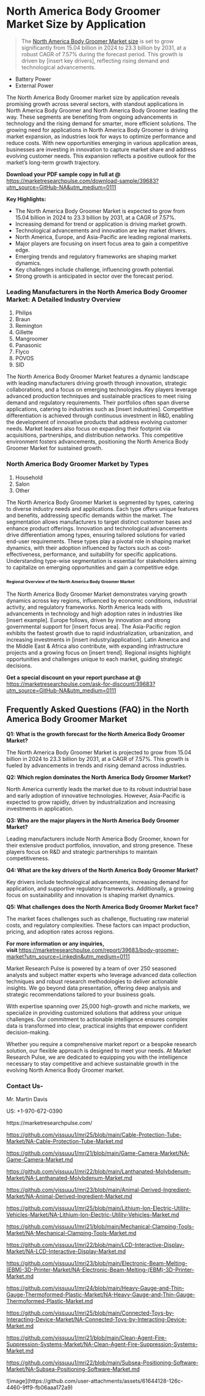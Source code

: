 <h1>North America Body Groomer Market&nbsp;Size by Application</h1><blockquote><p>The <a href="https://marketresearchpulse.com/download-sample/39683?utm_source=GitHub-NA&amp;utm_medium=0111">North America Body Groomer Market size</a> is set to grow significantly from 15.04 billion in 2024 to 23.3 billion by 2031, at a robust CAGR of 7.57% during the forecast period. This growth is driven by [insert key drivers], reflecting rising demand and technological advancements.</p></blockquote><ul><li>Battery Power <li> External Power</li></ul><p>The North America Body Groomer market size by application reveals promising growth across several sectors, with standout applications in North America Body Groomer and North America Body Groomer leading the way. These segments are benefiting from ongoing advancements in technology and the rising demand for smarter, more efficient solutions. The growing need for applications in North America Body Groomer is driving market expansion, as industries look for ways to optimize performance and reduce costs. With new opportunities emerging in various application areas, businesses are investing in innovation to capture market share and address evolving customer needs. This expansion reflects a positive outlook for the market’s long-term growth trajectory.</p><p><strong>Download your PDF sample copy in full at @ </strong><a href="https://marketresearchpulse.com/download-sample/39683?utm_source=GitHub-NA&amp;utm_medium=0111">https://marketresearchpulse.com/download-sample/39683?utm_source=GitHub-NA&amp;utm_medium=0111</a></p><p><strong>Key Highlights: </strong></p><ul><li>The North America Body Groomer Market is expected to grow from 15.04 billion in 2024 to 23.3 billion by 2031, at a CAGR of 7.57%.</li><li>Increasing demand for trend or application is driving market growth.</li><li>Technological advancements and innovation are key market drivers.</li><li>North America, Europe, and Asia-Pacific are leading regional markets.</li><li>Major players are focusing on insert focus area to gain a competitive edge.</li><li>Emerging trends and regulatory frameworks are shaping market dynamics.</li><li>Key challenges include challenge, influencing growth potential.</li><li>Strong growth is anticipated in sector over the forecast period.</li></ul><h3>Leading Manufacturers in the North America Body Groomer Market: A Detailed Industry Overview</h3><ol><li>Philips</li><li>Braun</li><li>Remington</li><li>Gillette</li><li>Mangroomer</li><li>Panasonic</li><li>Flyco</li><li>POVOS</li><li>SID</li></ol><div class="flex max-w-full flex-col flex-grow"><div class="min-h-8 text-message flex w-full flex-col items-end gap-2 whitespace-normal break-words [.text-message+&amp;]:mt-5" dir="auto" data-message-author-role="assistant" data-message-id="fd8432e4-4910-450d-b182-61b7bfb0a01f" data-message-model-slug="gpt-4o"><div class="flex w-full flex-col gap-1 empty:hidden first:pt-[3px]"><div class="markdown prose w-full break-words dark:prose-invert light"><p>The North America Body Groomer Market features a dynamic landscape with leading manufacturers driving growth through innovation, strategic collaborations, and a focus on emerging technologies. Key players leverage advanced production techniques and sustainable practices to meet rising demand and regulatory requirements. Their portfolios often span diverse applications, catering to industries such as [insert industries]. Competitive differentiation is achieved through continuous investment in R&amp;D, enabling the development of innovative products that address evolving customer needs. Market leaders also focus on expanding their footprint via acquisitions, partnerships, and distribution networks. This competitive environment fosters advancements, positioning the North America Body Groomer Market for sustained growth.</p></div></div></div></div><h3>North America Body Groomer Market by Types</h3><ol><li>Household <li> Salon <li> Other</li></ol><div class="flex max-w-full flex-col flex-grow"><div class="min-h-8 text-message flex w-full flex-col items-end gap-2 whitespace-normal break-words [.text-message+&amp;]:mt-5" dir="auto" data-message-author-role="assistant" data-message-id="084470be-0bb7-4664-bddf-5156b4f41249" data-message-model-slug="gpt-4o-mini"><div class="flex w-full flex-col gap-1 empty:hidden first:pt-[3px]"><div class="markdown prose w-full break-words dark:prose-invert light"><p>The North America Body Groomer Market is segmented by types, catering to diverse industry needs and applications. Each type offers unique features and benefits, addressing specific demands within the market. The segmentation allows manufacturers to target distinct customer bases and enhance product offerings. Innovation and technological advancements drive differentiation among types, ensuring tailored solutions for varied end-user requirements. These types play a pivotal role in shaping market dynamics, with their adoption influenced by factors such as cost-effectiveness, performance, and suitability for specific applications. Understanding type-wise segmentation is essential for stakeholders aiming to capitalize on emerging opportunities and gain a competitive edge.</p></div></div></div></div><h3><span style="font-size: 11px;">Regional Overview of the North America Body Groomer Market</span></h3><div class="flex max-w-full flex-col flex-grow"><div class="min-h-8 text-message flex w-full flex-col items-end gap-2 whitespace-normal break-words [.text-message+&amp;]:mt-5" dir="auto" data-message-author-role="assistant" data-message-id="e9038762-ce64-4e30-91c9-9bd413514231" data-message-model-slug="gpt-4o-mini"><div class="flex w-full flex-col gap-1 empty:hidden first:pt-[3px]"><div class="markdown prose w-full break-words dark:prose-invert light"><p>The North America Body Groomer Market demonstrates varying growth dynamics across key regions, influenced by economic conditions, industrial activity, and regulatory frameworks. North America leads with advancements in technology and high adoption rates in industries like [insert example]. Europe follows, driven by innovation and strong governmental support for [insert focus area]. The Asia-Pacific region exhibits the fastest growth due to rapid industrialization, urbanization, and increasing investments in [insert industry/application]. Latin America and the Middle East &amp; Africa also contribute, with expanding infrastructure projects and a growing focus on [insert trend]. Regional insights highlight opportunities and challenges unique to each market, guiding strategic decisions.</p></div></div></div></div><p><strong>Get a special discount on your report purchase at @ </strong><a href="https://marketresearchpulse.com/ask-for-discount/39683?utm_source=GitHub-NA&amp;utm_medium=0111">https://marketresearchpulse.com/ask-for-discount/39683?utm_source=GitHub-NA&amp;utm_medium=0111</a></p><h2>Frequently Asked Questions (FAQ) in the North America Body Groomer Market</h2><p><strong>Q1: What is the growth forecast for the North America Body Groomer Market?</strong></p><p>The North America Body Groomer Market is projected to grow from 15.04 billion in 2024 to 23.3 billion by 2031, at a CAGR of 7.57%. This growth is fueled by advancements in trends and rising demand across industries.</p><p><strong>Q2: Which region dominates the North America Body Groomer Market?</strong></p><p>North America currently leads the market due to its robust industrial base and early adoption of innovative technologies. However, Asia-Pacific is expected to grow rapidly, driven by industrialization and increasing investments in application.</p><p><strong>Q3: Who are the major players in the North America Body Groomer Market?</strong></p><p>Leading manufacturers include North America Body Groomer, known for their extensive product portfolios, innovation, and strong presence. These players focus on R&amp;D and strategic partnerships to maintain competitiveness.</p><p><strong>Q4: What are the key drivers of the North America Body Groomer Market?</strong></p><p>Key drivers include technological advancements, increasing demand for application, and supportive regulatory frameworks. Additionally, a growing focus on sustainability and innovation is shaping market dynamics.</p><p><strong>Q5: What challenges does the North America Body Groomer Market face?</strong></p><p>The market faces challenges such as challenge, fluctuating raw material costs, and regulatory complexities. These factors can impact production, pricing, and adoption rates across regions.</p><p><strong>For more information or any inquiries, visit&nbsp;</strong><a href="https://marketresearchpulse.com/report/39683/body-groomer-market?utm_source=Linkedin&utm_medium=0111">https://marketresearchpulse.com/report/39683/body-groomer-market?utm_source=Linkedin&utm_medium=0111</a></p><p>Market Research Pulse is powered by a team of over 250 seasoned analysts and subject matter experts who leverage advanced data collection techniques and robust research methodologies to deliver actionable insights. We go beyond data presentation, offering deep analysis and strategic recommendations tailored to your business goals.</p><p>With expertise spanning over 25,000 high-growth and niche markets, we specialize in providing customized solutions that address your unique challenges. Our commitment to actionable intelligence ensures complex data is transformed into clear, practical insights that empower confident decision-making.</p><p>Whether you require a comprehensive market report or a bespoke research solution, our flexible approach is designed to meet your needs. At Market Research Pulse, we are dedicated to equipping you with the intelligence necessary to stay competitive and achieve sustainable growth in the evolving North America Body Groomer market.</p><h3><strong>Contact Us-</strong></h3><p>Mr. Martin Davis</p><p>US: +1-970-672-0390</p><p>https://marketresearchpulse.com/</p><p><a href="https://github.com/vissuuu1/mri25/blob/main/Cable-Protection-Tube-Market/NA-Cable-Protection-Tube-Market.md">https://github.com/vissuuu1/mri25/blob/main/Cable-Protection-Tube-Market/NA-Cable-Protection-Tube-Market.md</a></p><p><a href="https://github.com/vissuuu1/mri21/blob/main/Game-Camera-Market/NA-Game-Camera-Market.md">https://github.com/vissuuu1/mri21/blob/main/Game-Camera-Market/NA-Game-Camera-Market.md</a></p><p><a href="https://github.com/vissuuu1/mri22/blob/main/Lanthanated-Molybdenum-Market/NA-Lanthanated-Molybdenum-Market.md">https://github.com/vissuuu1/mri22/blob/main/Lanthanated-Molybdenum-Market/NA-Lanthanated-Molybdenum-Market.md</a></p><p><a href="https://github.com/vissuuu1/mri23/blob/main/Animal-Derived-Ingredient-Market/NA-Animal-Derived-Ingredient-Market.md">https://github.com/vissuuu1/mri23/blob/main/Animal-Derived-Ingredient-Market/NA-Animal-Derived-Ingredient-Market.md</a></p><p><a href="https://github.com/vissuuu1/mri25/blob/main/Lithium-Ion-Electric-Utility-Vehicles-Market/NA-Lithium-Ion-Electric-Utility-Vehicles-Market.md">https://github.com/vissuuu1/mri25/blob/main/Lithium-Ion-Electric-Utility-Vehicles-Market/NA-Lithium-Ion-Electric-Utility-Vehicles-Market.md</a></p><p><a href="https://github.com/vissuuu1/mri21/blob/main/Mechanical-Clamping-Tools-Market/NA-Mechanical-Clamping-Tools-Market.md">https://github.com/vissuuu1/mri21/blob/main/Mechanical-Clamping-Tools-Market/NA-Mechanical-Clamping-Tools-Market.md</a></p><p><a href="https://github.com/vissuuu1/mri22/blob/main/LCD-Interactive-Display-Market/NA-LCD-Interactive-Display-Market.md">https://github.com/vissuuu1/mri22/blob/main/LCD-Interactive-Display-Market/NA-LCD-Interactive-Display-Market.md</a></p><p><a href="https://github.com/vissuuu1/mri23/blob/main/Electronic-Beam-Melting-(EBM)-3D-Printer-Market/NA-Electronic-Beam-Melting-(EBM)-3D-Printer-Market.md">https://github.com/vissuuu1/mri23/blob/main/Electronic-Beam-Melting-(EBM)-3D-Printer-Market/NA-Electronic-Beam-Melting-(EBM)-3D-Printer-Market.md</a></p><p><a href="https://github.com/vissuuu1/mri24/blob/main/Heavy-Gauge-and-Thin-Gauge-Thermoformed-Plastic-Market/NA-Heavy-Gauge-and-Thin-Gauge-Thermoformed-Plastic-Market.md">https://github.com/vissuuu1/mri24/blob/main/Heavy-Gauge-and-Thin-Gauge-Thermoformed-Plastic-Market/NA-Heavy-Gauge-and-Thin-Gauge-Thermoformed-Plastic-Market.md</a></p><p><a href="https://github.com/vissuuu1/mri25/blob/main/Connected-Toys-by-Interacting-Device-Market/NA-Connected-Toys-by-Interacting-Device-Market.md">https://github.com/vissuuu1/mri25/blob/main/Connected-Toys-by-Interacting-Device-Market/NA-Connected-Toys-by-Interacting-Device-Market.md</a></p><p><a href="https://github.com/vissuuu1/mri21/blob/main/Clean-Agent-Fire-Suppression-Systems-Market/NA-Clean-Agent-Fire-Suppression-Systems-Market.md">https://github.com/vissuuu1/mri21/blob/main/Clean-Agent-Fire-Suppression-Systems-Market/NA-Clean-Agent-Fire-Suppression-Systems-Market.md</a></p><p><a href="https://github.com/vissuuu1/mri22/blob/main/Subsea-Positioning-Software-Market/NA-Subsea-Positioning-Software-Market.md">https://github.com/vissuuu1/mri22/blob/main/Subsea-Positioning-Software-Market/NA-Subsea-Positioning-Software-Market.md</a></p>
![image](https://github.com/user-attachments/assets/61644128-126c-4460-9ff9-fb06aaa172a9)
